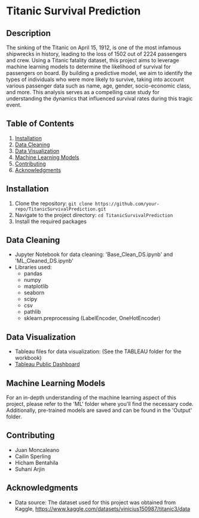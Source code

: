 # Titanic Survival Prediction

## Description

The sinking of the Titanic on April 15, 1912, is one of the most infamous shipwrecks in history, leading to the loss of 1502 out of 2224 passengers and crew. Using a Titanic fatality dataset, this project aims to leverage machine learning models to determine the likelihood of survival for passengers on board. By building a predictive model, we aim to identify the types of individuals who were more likely to survive, taking into account various passenger data such as name, age, gender, socio-economic class, and more. This analysis serves as a compelling case study for understanding the dynamics that influenced survival rates during this tragic event.

## Table of Contents

1. [Installation](#installation)
2. [Data Cleaning](#data-cleaning)
3. [Data Visualization](#data-visualization)
4. [Machine Learning Models](#machine-learning-models)
5. [Contributing](#contributing)
6. [Acknowledgments](#acknowledgments)

## Installation

1. Clone the repository: `git clone https://github.com/your-repo/TitanicSurvivalPrediction.git`
2. Navigate to the project directory: `cd TitanicSurvivalPrediction`
3. Install the required packages

## Data Cleaning

- Jupyter Notebook for data cleaning: 'Base_Clean_DS.ipynb' and 'ML_Cleaned_DS.ipynb'
- Libraries used:
  - pandas
  - numpy
  - matplotlib
  - seaborn
  - scipy
  - csv
  - pathlib
  - sklearn.preprocessing (LabelEncoder, OneHotEncoder)

## Data Visualization

- Tableau files for data visualization: (See the TABLEAU folder for the workbook)
- [Tableau Public Dashboard](https://public.tableau.com/app/profile/suhani.arjin/viz/Project4TitanicVizs/SexDashboard)

## Machine Learning Models

For an in-depth understanding of the machine learning aspect of this project, please refer to the 'ML' folder where you'll find the necessary code. Additionally, pre-trained models are saved and can be found in the 'Output' folder.

## Contributing

- Juan Moncaleano
- Cailin Sperling
- Hicham Bentahila
- Suhani Arjin

## Acknowledgments

- Data source: The dataset used for this project was obtained from Kaggle, https://www.kaggle.com/datasets/vinicius150987/titanic3/data

